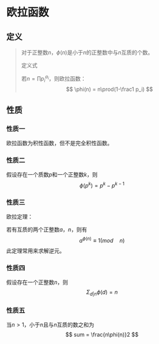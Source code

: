 # 欧拉函数

## 定义

>对于正整数$n$，$\phi(n)$是小于$n$的正整数中与$n$互质的个数。
>
>
>
>定义式
>
>若$n=\prod {p_i}^{a_i}$，则欧拉函数：
>$$
>\phi(n) = n\prod(1-\frac1 p_i)
>$$

## 性质

### 性质一

欧拉函数为积性函数，但不是完全积性函数。

### 性质二

假设存在一个质数$p$和一个正整数$k$，则
$$
\phi(p^k) = p^k-p^{k-1}
$$

### 性质三

欧拉定理：

若有互质的两个正整数$a$，$n$，则有
$$
a^{\phi(n)}\equiv 1(mod\quad n)
$$
此定理常用来求解逆元。

### 性质四

假设存在一个正整数$n$，则
$$
\Sigma_{d|n}\phi(d) = n
$$

### 性质五

当$n>1$，小于$n$且与$n$互质的数之和为
$$
sum = \frac{n\phi(n)}2
$$
